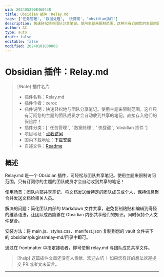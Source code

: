 ```yaml
---
uid: 2024052908460438
title: Obsidian 插件：Relay.md
tags: ['任务管理', '数据处理', '快捷键', 'obsidian插件']
description: 快速轻松地与团队分享笔记。使用主题来限制范围，这样只有订阅您的主题的团队成员才会自动收到共享的笔记，直接存入他们的保险库！
author: AI
type: auto
draft: false
editable: false
modified: 20240101000000
---
```


# Obsidian 插件：Relay.md

> [!Note] 插件名片
> - 插件名称：Relay.md
> - 插件作者：xeroc
> - 插件说明：快速轻松地与团队分享笔记。使用主题来限制范围，这样只有订阅您的主题的团队成员才会自动收到共享的笔记，直接存入他们的保险库！
> - 插件分类：[' 任务管理 ', ' 数据处理 ', ' 快捷键 ', 'obsidian 插件 ']
> - 项目地址：[点我访问](https://github.com/relay-md/relay-md-obsidian-plugin)
> - 国内下载地址：[下载安装](https://pkmer.cn/products/plugin/pluginMarket/?relay-md)
> - 自述文件：[Readme](https://ghproxy.net/https://raw.githubusercontent.com/relay-md/relay-md-obsidian-plugin/master/README.md)

## 概述

Relay.md 是一个 Obsidian 插件，可轻松与团队共享笔记。使用主题来限制访问范围，只有订阅你的主题的团队成员才会自动收到共享的笔记！

使用场景：团队内部共享笔记，将文档发送给特定的团队成员或个人，保持信息聚合并发送文档给相关人员。

解决的问题：简化团队内部的 Markdown 文件共享，避免复制粘贴和编辑到奇怪的维基语法，让团队成员能够在 Obsidian 内部共享他们的知识。同时保持个人文件整合。

安装方法：将 main.js、styles.css、manifest.json 复制到您的 vault 文件夹下的.obsidian/plugins/relay-md/目录中即可。

通过在 frontmatter 中指定接收者，即可使用 relay.md 与团队成员共享文件。

> [!help]
> 这篇插件文章还没有人贡献，欢迎占坑！
> 如果您有好的想法欢迎提交 PR 或者文末留言。

---



